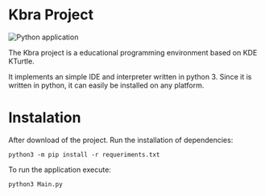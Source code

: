 Kbra Project
============

![Python application](https://github.com/guilherme-fafic/Kbra/workflows/Python%20application/badge.svg)

The Kbra project is a educational programming environment based on KDE KTurtle.

It implements an simple IDE and interpreter written in python 3. Since it is written in python, it can easily be installed on any platform.

Instalation
===========

After download of the project. Run the installation of dependencies:

``` python3 -m pip install -r requeriments.txt ```

To run the application execute:

``` python3 Main.py ```
